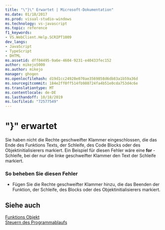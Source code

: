 ```yaml
---
title: "\"}\" Erwartet | Microsoft-Dokumentation"
ms.date: 01/18/2017
ms.prod: visual-studio-windows
ms.technology: vs-javascript
ms.topic: reference
f1_keywords:
- VS.WebClient.Help.SCRIPT1009
dev_langs:
- JavaScript
- TypeScript
- DHTML
ms.assetid: dff04495-9a6e-4604-9231-e40433fec152
author: mikejo5000
ms.author: mikejo
manager: ghogen
ms.openlocfilehash: d19d1cc24928e070ae3569858d6db83a1b59a36d
ms.sourcegitcommit: 184e2ff0ff514fb980724fa4b51e0cda753d4c6e
ms.translationtype: MT
ms.contentlocale: de-DE
ms.lasthandoff: 10/18/2019
ms.locfileid: "72577549"
---
```

# <a name="expected-"></a>"}" erwartet
Sie haben nicht die Rechte geschweifter Klammer eingeschlossen, die das Ende des Funktions Texts, der Schleife, des Code Blocks oder des Objektinitialisierers markiert. Ein Beispiel für diesen Fehler wäre eine **for** -Schleife, bei der nur die linke geschweifter Klammer den Text der Schleife markiert.  
  
### <a name="to-correct-this-error"></a>So beheben Sie diesen Fehler  
  
- Fügen Sie die Rechte geschweifter Klammer hinzu, die das Beenden der Funktion, der Schleife, des Blocks oder des Objektinitialisierers markiert.  
  
## <a name="see-also"></a>Siehe auch  
 [Funktions Objekt](../../javascript/reference/function-object-javascript.md)   
 [Steuern des Programmablaufs](../../javascript/controlling-program-flow-javascript.md)
